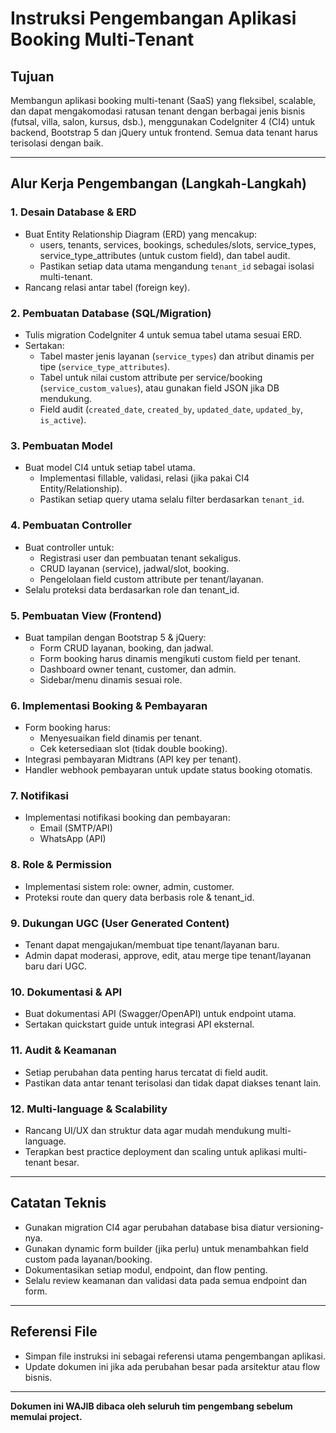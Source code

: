 # Instruksi Pengembangan Aplikasi Booking Multi-Tenant

## Tujuan
Membangun aplikasi booking multi-tenant (SaaS) yang fleksibel, scalable, dan dapat mengakomodasi ratusan tenant dengan berbagai jenis bisnis (futsal, villa, salon, kursus, dsb.), menggunakan CodeIgniter 4 (CI4) untuk backend, Bootstrap 5 dan jQuery untuk frontend. Semua data tenant harus terisolasi dengan baik.

---

## Alur Kerja Pengembangan (Langkah-Langkah)

### 1. **Desain Database & ERD**
- Buat Entity Relationship Diagram (ERD) yang mencakup:
  - users, tenants, services, bookings, schedules/slots, service_types, service_type_attributes (untuk custom field), dan tabel audit.
  - Pastikan setiap data utama mengandung `tenant_id` sebagai isolasi multi-tenant.
- Rancang relasi antar tabel (foreign key).

### 2. **Pembuatan Database (SQL/Migration)**
- Tulis migration CodeIgniter 4 untuk semua tabel utama sesuai ERD.
- Sertakan:
  - Tabel master jenis layanan (`service_types`) dan atribut dinamis per tipe (`service_type_attributes`).
  - Tabel untuk nilai custom attribute per service/booking (`service_custom_values`), atau gunakan field JSON jika DB mendukung.
  - Field audit (`created_date`, `created_by`, `updated_date`, `updated_by`, `is_active`).

### 3. **Pembuatan Model**
- Buat model CI4 untuk setiap tabel utama.
  - Implementasi fillable, validasi, relasi (jika pakai CI4 Entity/Relationship).
  - Pastikan setiap query utama selalu filter berdasarkan `tenant_id`.

### 4. **Pembuatan Controller**
- Buat controller untuk:
  - Registrasi user dan pembuatan tenant sekaligus.
  - CRUD layanan (service), jadwal/slot, booking.
  - Pengelolaan field custom attribute per tenant/layanan.
- Selalu proteksi data berdasarkan role dan tenant_id.

### 5. **Pembuatan View (Frontend)**
- Buat tampilan dengan Bootstrap 5 & jQuery:
  - Form CRUD layanan, booking, dan jadwal.
  - Form booking harus dinamis mengikuti custom field per tenant.
  - Dashboard owner tenant, customer, dan admin.
  - Sidebar/menu dinamis sesuai role.

### 6. **Implementasi Booking & Pembayaran**
- Form booking harus:
  - Menyesuaikan field dinamis per tenant.
  - Cek ketersediaan slot (tidak double booking).
- Integrasi pembayaran Midtrans (API key per tenant).
- Handler webhook pembayaran untuk update status booking otomatis.

### 7. **Notifikasi**
- Implementasi notifikasi booking dan pembayaran:
  - Email (SMTP/API)
  - WhatsApp (API)

### 8. **Role & Permission**
- Implementasi sistem role: owner, admin, customer.
- Proteksi route dan query data berbasis role & tenant_id.

### 9. **Dukungan UGC (User Generated Content)**
- Tenant dapat mengajukan/membuat tipe tenant/layanan baru.
- Admin dapat moderasi, approve, edit, atau merge tipe tenant/layanan baru dari UGC.

### 10. **Dokumentasi & API**
- Buat dokumentasi API (Swagger/OpenAPI) untuk endpoint utama.
- Sertakan quickstart guide untuk integrasi API eksternal.

### 11. **Audit & Keamanan**
- Setiap perubahan data penting harus tercatat di field audit.
- Pastikan data antar tenant terisolasi dan tidak dapat diakses tenant lain.

### 12. **Multi-language & Scalability**
- Rancang UI/UX dan struktur data agar mudah mendukung multi-language.
- Terapkan best practice deployment dan scaling untuk aplikasi multi-tenant besar.

---

## Catatan Teknis
- Gunakan migration CI4 agar perubahan database bisa diatur versioning-nya.
- Gunakan dynamic form builder (jika perlu) untuk menambahkan field custom pada layanan/booking.
- Dokumentasikan setiap modul, endpoint, dan flow penting.
- Selalu review keamanan dan validasi data pada semua endpoint dan form.

---

## Referensi File
- Simpan file instruksi ini sebagai referensi utama pengembangan aplikasi.
- Update dokumen ini jika ada perubahan besar pada arsitektur atau flow bisnis.

---

**Dokumen ini WAJIB dibaca oleh seluruh tim pengembang sebelum memulai project.**